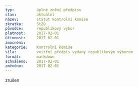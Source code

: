 ```yaml
---
typ:          úplné znění předpisu
stav:         aktuální
název:        statut kontrolní komise
zkratka:      StZO
původce:      republikový výbor
platnost:     2017-02-01
účinnost:     2017-02-01
zmocnění:     
kategorie:    Kontrolní komise
síla:         vnitřní předpis vydaný republikovým výborem
formát:       markdown
schváleno:    2017-02-01
změněno:      2017-02-01
---
```


zrušen
